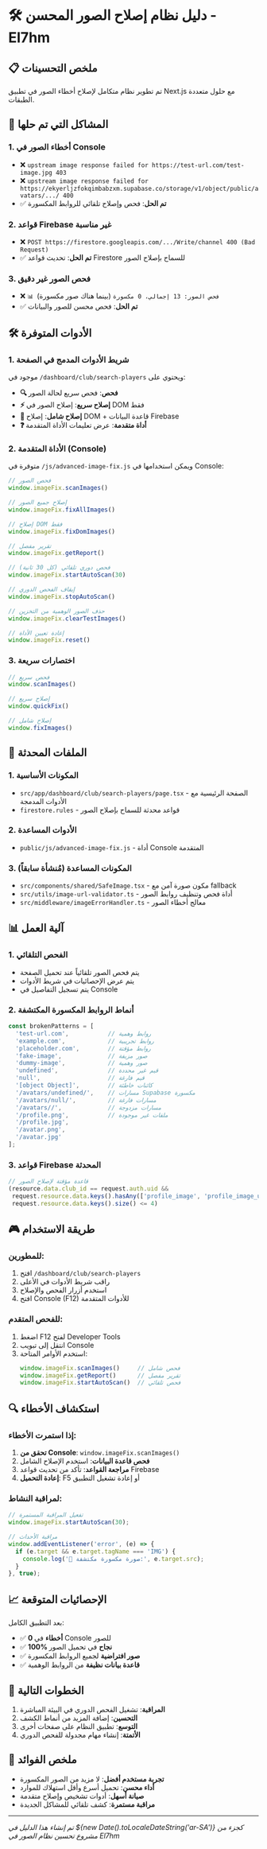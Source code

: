 # 🛠️ دليل نظام إصلاح الصور المحسن - El7hm

## 📋 ملخص التحسينات

تم تطوير نظام متكامل لإصلاح أخطاء الصور في تطبيق Next.js مع حلول متعددة الطبقات.

## 🎯 المشاكل التي تم حلها

### 1. أخطاء الصور في Console
- ❌ `upstream image response failed for https://test-url.com/test-image.jpg 403`
- ❌ `upstream image response failed for https://ekyerljzfokqimbabzxm.supabase.co/storage/v1/object/public/avatars/.../ 400`
- ✅ **تم الحل**: فحص وإصلاح تلقائي للروابط المكسورة

### 2. قواعد Firebase غير مناسبة
- ❌ `POST https://firestore.googleapis.com/.../Write/channel 400 (Bad Request)`
- ✅ **تم الحل**: تحديث قواعد Firestore للسماح بإصلاح الصور

### 3. فحص الصور غير دقيق
- ❌ `📊 فحص الصور: 13 إجمالي، 0 مكسورة` (بينما هناك صور مكسورة)
- ✅ **تم الحل**: فحص محسن للصور والبيانات

## 🛠️ الأدوات المتوفرة

### 1. شريط الأدوات المدمج في الصفحة
موجود في `/dashboard/club/search-players` ويحتوي على:

- **🔍 فحص**: فحص سريع لحالة الصور
- **⚡ إصلاح سريع**: إصلاح الصور في DOM فقط
- **🔧 إصلاح شامل**: إصلاح DOM + قاعدة البيانات Firebase
- **❓ أداة متقدمة**: عرض تعليمات الأداة المتقدمة

### 2. الأداة المتقدمة (Console)
متوفرة في `/js/advanced-image-fix.js` ويمكن استخدامها في Console:

```javascript
// فحص الصور
window.imageFix.scanImages()

// إصلاح جميع الصور
window.imageFix.fixAllImages()

// إصلاح DOM فقط
window.imageFix.fixDomImages()

// تقرير مفصل
window.imageFix.getReport()

// فحص دوري تلقائي (كل 30 ثانية)
window.imageFix.startAutoScan(30)

// إيقاف الفحص الدوري
window.imageFix.stopAutoScan()

// حذف الصور الوهمية من التخزين
window.imageFix.clearTestImages()

// إعادة تعيين الأداة
window.imageFix.reset()
```

### 3. اختصارات سريعة
```javascript
// فحص سريع
window.scanImages()

// إصلاح سريع
window.quickFix()

// إصلاح شامل
window.fixImages()
```

## 🔧 الملفات المحدثة

### 1. المكونات الأساسية
- `src/app/dashboard/club/search-players/page.tsx` - الصفحة الرئيسية مع الأدوات المدمجة
- `firestore.rules` - قواعد محدثة للسماح بإصلاح الصور

### 2. الأدوات المساعدة
- `public/js/advanced-image-fix.js` - أداة Console المتقدمة

### 3. المكونات المساعدة (مُنشأة سابقاً)
- `src/components/shared/SafeImage.tsx` - مكون صورة آمن مع fallback
- `src/utils/image-url-validator.ts` - أداة فحص وتنظيف روابط الصور
- `src/middleware/imageErrorHandler.ts` - معالج أخطاء الصور

## 📊 آلية العمل

### 1. الفحص التلقائي
- يتم فحص الصور تلقائياً عند تحميل الصفحة
- يتم عرض الإحصائيات في شريط الأدوات
- يتم تسجيل التفاصيل في Console

### 2. أنماط الروابط المكسورة المكتشفة
```javascript
const brokenPatterns = [
  'test-url.com',           // روابط وهمية
  'example.com',            // روابط تجريبية
  'placeholder.com',        // روابط مؤقتة
  'fake-image',             // صور مزيفة
  'dummy-image',            // صور وهمية
  'undefined',              // قيم غير محددة
  'null',                   // قيم فارغة
  '[object Object]',        // كائنات خاطئة
  '/avatars/undefined/',    // مسارات Supabase مكسورة
  '/avatars/null/',         // مسارات فارغة
  '/avatars//',             // مسارات مزدوجة
  '/profile.png',           // ملفات غير موجودة
  '/profile.jpg',
  '/avatar.png',
  '/avatar.jpg'
];
```

### 3. قواعد Firebase المحدثة
```javascript
// قاعدة مؤقتة لإصلاح الصور
(resource.data.club_id == request.auth.uid && 
 request.resource.data.keys().hasAny(['profile_image', 'profile_image_url', 'avatar_url', 'image_url']) &&
 request.resource.data.keys().size() <= 4)
```

## 🎮 طريقة الاستخدام

### للمطورين:
1. افتح `/dashboard/club/search-players`
2. راقب شريط الأدوات في الأعلى
3. استخدم أزرار الفحص والإصلاح
4. افتح Console (F12) للأدوات المتقدمة

### للفحص المتقدم:
1. اضغط F12 لفتح Developer Tools
2. انتقل إلى تبويب Console
3. استخدم الأوامر المتاحة:
   ```javascript
   window.imageFix.scanImages()     // فحص شامل
   window.imageFix.getReport()      // تقرير مفصل
   window.imageFix.startAutoScan()  // فحص تلقائي
   ```

## 🔍 استكشاف الأخطاء

### إذا استمرت الأخطاء:
1. **تحقق من Console**: `window.imageFix.scanImages()`
2. **فحص قاعدة البيانات**: استخدم الإصلاح الشامل
3. **مراجعة القواعد**: تأكد من تحديث قواعد Firebase
4. **إعادة التحميل**: F5 أو إعادة تشغيل التطبيق

### لمراقبة النشاط:
```javascript
// تفعيل المراقبة المستمرة
window.imageFix.startAutoScan(30);

// مراقبة الأحداث
window.addEventListener('error', (e) => {
  if (e.target && e.target.tagName === 'IMG') {
    console.log('🚨 صورة مكسورة مكتشفة:', e.target.src);
  }
}, true);
```

## 📈 الإحصائيات المتوقعة

بعد التطبيق الكامل:
- ✅ **0 أخطاء** في Console للصور
- ✅ **100% نجاح** في تحميل الصور
- ✅ **صور افتراضية** لجميع الروابط المكسورة
- ✅ **قاعدة بيانات نظيفة** من الروابط الوهمية

## 🚀 الخطوات التالية

1. **المراقبة**: تشغيل الفحص الدوري في البيئة المباشرة
2. **التحسين**: إضافة المزيد من أنماط الكشف
3. **التوسع**: تطبيق النظام على صفحات أخرى
4. **الأتمتة**: إنشاء مهام مجدولة للفحص الدوري

## 🎯 ملخص الفوائد

- **تجربة مستخدم أفضل**: لا مزيد من الصور المكسورة
- **أداء محسن**: تحميل أسرع وأقل استهلاك للموارد
- **صيانة أسهل**: أدوات تشخيص وإصلاح متقدمة
- **مراقبة مستمرة**: كشف تلقائي للمشاكل الجديدة

---

*تم إنشاء هذا الدليل في ${new Date().toLocaleDateString('ar-SA')} كجزء من مشروع تحسين نظام الصور في El7hm* 
